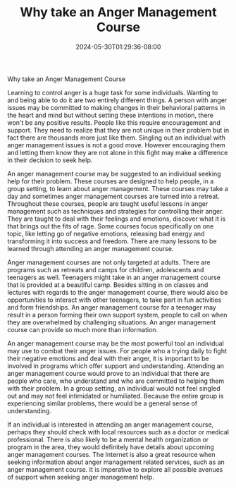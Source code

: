 ﻿---
title: "Why take an Anger Management Course"
date: 2024-05-30T01:29:36-08:00
description: "anger management Tips for Web Success"
featured_image: "/images/anger management.jpg"
tags: ["anger management"]
---

Why take an Anger Management Course

Learning to control anger is a huge task for some individuals. Wanting to and being able to do it are two entirely different things. A person with anger issues may be committed to making changes in their behavioral patterns in the heart and mind but without setting these intentions in motion, there won't be any positive results. People like this require encouragement and support. They need to realize that they are not unique in their problem but in fact there are thousands more just like them. Singling out an individual with anger management issues is not a good move. However encouraging them and letting them know they are not alone in this fight may make a difference in their decision to seek help. 

An anger management course may be suggested to an individual seeking help for their problem. These courses are designed to help people, in a group setting, to learn about anger management. These courses may take a day and sometimes anger management courses are turned into a retreat. Throughout these courses, people are taught useful lessons in anger management such as techniques and strategies for controlling their anger. They are taught to deal with their feelings and emotions, discover what it is that brings out the fits of rage. Some courses focus specifically on one topic, like letting go of negative emotions, releasing bad energy and transforming it into success and freedom. There are many lessons to be learned through attending an anger management course.

Anger management courses are not only targeted at adults. There are programs such as retreats and camps for children, adolescents and teenagers as well. Teenagers might take in an anger management course that is provided at a beautiful camp. Besides sitting in on classes and lectures with regards to the anger management course, there would also be opportunities to interact with other teenagers, to take part in fun activities and form friendships. An anger management course for a teenager may result in a person forming their own support system, people to call on when they are overwhelmed by challenging situations. An anger management course can provide so much more than information.

An anger management course may be the most powerful tool an individual may use to combat their anger issues. For people who a trying daily to fight their negative emotions and deal with their anger, it is important to be involved in programs which offer support and understanding. Attending an anger management course would prove to an individual that there are people who care, who understand and who are committed to helping them with their problem. In a group setting, an individual would not feel singled out and may not feel intimidated or humiliated. Because the entire group is experiencing similar problems, there would be a general sense of understanding. 

If an individual is interested in attending an anger management course, perhaps they should check with local resources such as a doctor or medical professional. There is also likely to be a mental health organization or program in the area, they would definitely have details about upcoming anger management courses. The Internet is also a great resource when seeking information about anger management related services, such as an anger management course. It is imperative to explore all possible avenues of support when seeking anger management help.

